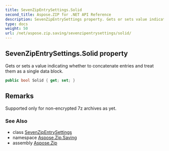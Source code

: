 ```yaml
---
title: SevenZipEntrySettings.Solid
second_title: Aspose.ZIP for .NET API Reference
description: SevenZipEntrySettings property. Gets or sets value indicating whether to concatenate entries and treat them as a single data block
type: docs
weight: 50
url: /net/aspose.zip.saving/sevenzipentrysettings/solid/
---
```

## SevenZipEntrySettings.Solid property

Gets or sets a value indicating whether to concatenate entries and treat them as a single data block.

```csharp
public bool Solid { get; set; }
```

## Remarks

Supported only for non-encrypted 7z archives as yet.

### See Also

* class [SevenZipEntrySettings](../)
* namespace [Aspose.Zip.Saving](../../sevenzipentrysettings/)
* assembly [Aspose.Zip](../../../)


